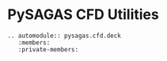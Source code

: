 # PySAGAS CFD Utilities


```{eval-rst}
.. automodule:: pysagas.cfd.deck
   :members:
   :private-members:
```
